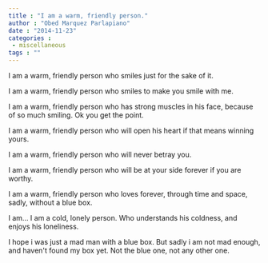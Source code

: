 ```yaml
---
title : "I am a warm, friendly person."
author : "Obed Marquez Parlapiano"
date : "2014-11-23"
categories : 
 - miscellaneous
tags : ""
---
```


I am a warm, friendly person who smiles just for the sake of it.

I am a warm, friendly person who smiles to make you smile with me.

I am a warm, friendly person who has strong muscles in his face, because of so much smiling. Ok you get the point.

I am a warm, friendly person who will open his heart if that means winning yours.

I am a warm, friendly person who will never betray you.

I am a warm, friendly person who will be at your side forever if you are worthy.

I am a warm, friendly person who loves forever, through time and space, sadly, without a blue box.

I am... I am a cold, lonely person. Who understands his coldness, and enjoys his loneliness.

I hope i was just a mad man with a blue box. But sadly i am not mad enough, and haven't found my box yet. Not the blue one, not any other one.
